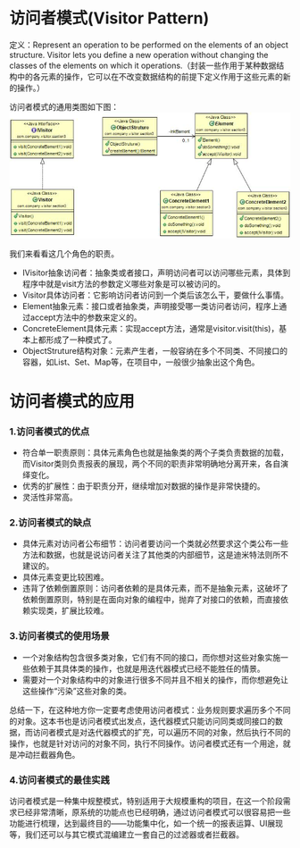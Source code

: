 # 访问者模式(Visitor Pattern) 

定义：Represent an operation to be performed on the elements of an object structure. Visitor lets you define a new operation without changing the classes of the elements on which it operations.（封装一些作用于某种数据结构中的各元素的操作，它可以在不改变数据结构的前提下定义作用于这些元素的新的操作。）  

访问者模式的通用类图如下图：  
![Alt text](visitor.jpg "访问者模式类图")

我们来看看这几个角色的职责。

- IVisitor抽象访问者：抽象类或者接口，声明访问者可以访问哪些元素，具体到程序中就是visit方法的参数定义哪些对象是可以被访问的。
- Visitor具体访问者：它影响访问者访问到一个类后该怎么干，要做什么事情。
- Element抽象元素：接口或者抽象类，声明接受哪一类访问者访问，程序上通过accept方法中的参数来定义的。
- ConcreteElement具体元素：实现accept方法，通常是visitor.visit(this)，基本上都形成了一种模式了。
- ObjectStruture结构对象：元素产生者，一般容纳在多个不同类、不同接口的容器，如List、Set、Map等，在项目中，一般很少抽象出这个角色。

# 访问者模式的应用

### 1.访问者模式的优点

- 符合单一职责原则：具体元素角色也就是抽象类的两个子类负责数据的加载，而Visitor类则负责报表的展现，两个不同的职责非常明确地分离开来，各自演绎变化。
- 优秀的扩展性：由于职责分开，继续增加对数据的操作是非常快捷的。
- 灵活性非常高。

### 2.访问者模式的缺点 

- 具体元素对访问者公布细节：访问者要访问一个类就必然要求这个类公布一些方法和数据，也就是说访问者关注了其他类的内部细节，这是迪米特法则所不建议的。
- 具体元素变更比较困难。
- 违背了依赖倒置原则：访问者依赖的是具体元素，而不是抽象元素，这破坏了依赖倒置原则，特别是在面向对象的编程中，抛弃了对接口的依赖，而直接依赖实现类，扩展比较难。

### 3.访问者模式的使用场景

- 一个对象结构包含很多类对象，它们有不同的接口，而你想对这些对象实施一些依赖于其具体类的操作，也就是用迭代器模式已经不能胜任的情景。
- 需要对一个对象结构中的对象进行很多不同并且不相关的操作，而你想避免让这些操作“污染”这些对象的类。

总结一下，在这种地方你一定要考虑使用访问者模式：业务规则要求遍历多个不同的对象。这本书也是访问者模式出发点，迭代器模式只能访问同类或同接口的数据，而访问者模式是对迭代器模式的扩充，可以遍历不同的对象，然后执行不同的操作，也就是针对访问的对象不同，执行不同操作。访问者模式还有一个用途，就是冲动拦截器角色。  

### 4.访问者模式的最佳实践

访问者模式是一种集中规整模式，特别适用于大规模重构的项目，在这一个阶段需求已经非常清晰，原系统的功能点也已经明确，通过访问者模式可以很容易把一些功能进行梳理，达到最终目的——功能集中化，如一个统一的报表运算、UI展现等，我们还可以与其它模式混编建立一套自己的过滤器或者拦截器。 
